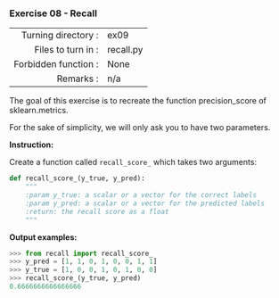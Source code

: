  ### Exercise 08 - Recall

|                         |                         |
| -----------------------:| ----------------------- |
|   Turning directory :   |  ex09                   |
|   Files to turn in :    |  recall.py              |
|   Forbidden function :  |  None                   |
|   Remarks :             |  n/a                    |

The goal of this exercise is to recreate the function precision_score of sklearn.metrics.

For the sake of simplicity, we will only ask you to have two parameters.

**Instruction:**

Create a function called `recall_score_` which takes two arguments: 
```python
def recall_score_(y_true, y_pred):
    """
    :param y_true: a scalar or a vector for the correct labels
    :param y_pred: a scalar or a vector for the predicted labels
    :return: the recall score as a float
    """
```

**Output examples:**
```python
>>> from recall import recall_score_
>>> y_pred = [1, 1, 0, 1, 0, 0, 1, 1]
>>> y_true = [1, 0, 0, 1, 0, 1, 0, 0]
>>> recall_score_(y_true, y_pred)
0.6666666666666666
```
